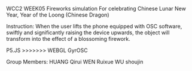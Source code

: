 <!-- 后面想到了什么再写 -->
<!-- We will write whatever comes in to our mind. -->
WCC2 WEEK05
Fireworks simulation
For celebrating Chinese Lunar New Year, Year of the Loong (Chinese Dragon)

Instruction:
When the user lifts the phone equipped with OSC software, 
swiftly and significantly raising the device upwards, 
the object will transform into the effect of a blossoming firework.

P5.JS >>>>>>> WEBGL
GyrOSC

Group Members:
HUANG Qirui
WEN Ruixue
WU shoujin
